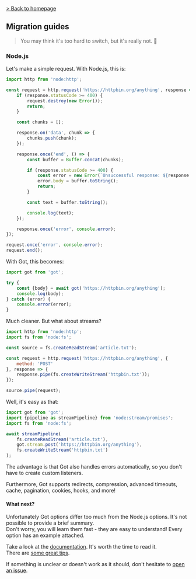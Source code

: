 [> Back to homepage](../../readme.md#documentation)

## Migration guides

> You may think it's too hard to switch, but it's really not. 🦄

### Node.js

Let's make a simple request. With Node.js, this is:

```js
import http from 'node:http';

const request = http.request('https://httpbin.org/anything', response => {
	if (response.statusCode >= 400) {
		request.destroy(new Error());
		return;
	}

	const chunks = [];

	response.on('data', chunk => {
		chunks.push(chunk);
	});

	response.once('end', () => {
		const buffer = Buffer.concat(chunks);

		if (response.statusCode >= 400) {
			const error = new Error(`Unsuccessful response: ${response.statusCode}`);
			error.body = buffer.toString();
			return;
		}

		const text = buffer.toString();

		console.log(text);
	});

	response.once('error', console.error);
});

request.once('error', console.error);
request.end();
```

With Got, this becomes:

```js
import got from 'got';

try {
	const {body} = await got('https://httpbin.org/anything');
	console.log(body);
} catch (error) {
	console.error(error);
}
```

Much cleaner. But what about streams?

```js
import http from 'node:http';
import fs from 'node:fs';

const source = fs.createReadStream('article.txt');

const request = http.request('https://httpbin.org/anything', {
	method: 'POST'
}, response => {
	response.pipe(fs.createWriteStream('httpbin.txt'));
});

source.pipe(request);
```

Well, it's easy as that:

```js
import got from 'got';
import {pipeline as streamPipeline} from 'node:stream/promises';
import fs from 'node:fs';

await streamPipeline(
	fs.createReadStream('article.txt'),
	got.stream.post('https://httpbin.org/anything'),
	fs.createWriteStream('httpbin.txt')
);
```

The advantage is that Got also handles errors automatically, so you don't have to create custom listeners.

Furthermore, Got supports redirects, compression, advanced timeouts, cache, pagination, cookies, hooks, and more!

#### What next?

Unfortunately Got options differ too much from the Node.js options. It's not possible to provide a brief summary.\
Don't worry, you will learn them fast - they are easy to understand! Every option has an example attached.

Take a look at the [documentation](../../readme.md#documentation). It's worth the time to read it.\
There are [some great tips](../tips.md).

If something is unclear or doesn't work as it should, don't hesitate to [open an issue](https://github.com/sindresorhus/got/issues/new/choose).
